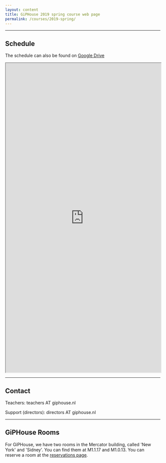 ```yaml
---
layout: content
title: GiPHouse 2019 spring course web page
permalink: /courses/2019-spring/
---
```


***

Schedule
--------

The schedule can also be found on [Google Drive](https://drive.google.com/open?id=1dJ7njKmKJCN9MWbDYv6cxf2niHltPdho)

<iframe style="width: 100%; height: 1000px" src="https://docs.google.com/spreadsheets/d/e/2PACX-1vQbYa-dLfoyxA-1MMr7F2mMckEXJOY7DkML9jTAJyLwJGBTXo24oxk1bOwO4Q5Gcop1d_Pm2zHjsXmN/pubhtml?gid=326316767&amp;single=true&amp;widget=true&amp;headers=false"></iframe>

***

Contact
-------
Teachers: teachers AT giphouse.nl

Support (directors): directors AT giphouse.nl

***

GiPHouse Rooms
-----------------
For GiPHouse, we have two rooms in the Mercator building, called 'New York' and
'Sidney'. You can find them at M1.1.17 and M1.0.13. You can reserve a room at
the [reservations page](http://reservations.giphouse.nl).
